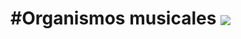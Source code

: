 #Organismos musicales
<img align="center" src="http://www.barkingsphinx.com/wp-content/uploads/2011/08/xenakis1.jpg">
===

